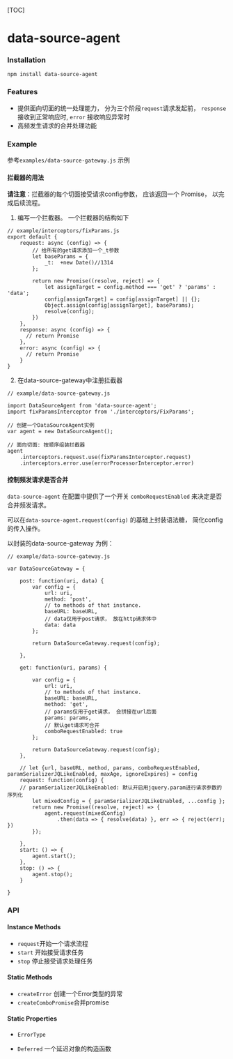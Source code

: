 [TOC]

# data-source-agent

### Installation

```
npm install data-source-agent
```

### Features

- 提供面向切面的统一处理能力， 分为三个阶段`request`请求发起前， `response` 接收到正常响应时, `error` 接收响应异常时
- 高频发生请求的合并处理功能

### Example 

参考`examples/data-source-gateway.js` 示例

#### 拦截器的用法

 **请注意**：拦截器的每个切面接受请求config参数， 应该返回一个 Promise， 以完成后续流程。 

1. 编写一个拦截器。 一个拦截器的结构如下

```
// example/interceptors/fixParams.js
export default {
    request: async (config) => {
        // 给所有的get请求添加一个_t参数 
        let baseParams = {
        	_t:  +new Date()//1314
        };

        return new Promise((resolve, reject) => {
            let assignTarget = config.method === 'get' ? 'params' : 'data';
            config[assignTarget] = config[assignTarget] || {};
            Object.assign(config[assignTarget], baseParams);
            resolve(config);
        })
    },
    response: async (config) => {
      // return Promise
    },
    error: async (config) => {
      // return Promise
    }
}
```

2.  在data-source-gateway中注册拦截器

```
// example/data-source-gateway.js

import DataSourceAgent from 'data-source-agent';
import fixParamsInterceptor from './interceptors/FixParams';

// 创建一个DataSourceAgent实例
var agent = new DataSourceAgent();

// 面向切面: 按顺序组装拦截器
agent
    .interceptors.request.use(fixParamsInterceptor.request)
    .interceptors.error.use(errorProcessorInterceptor.error)

```

#### 控制频发请求是否合并

`data-source-agent` 在配置中提供了一个开关 `comboRequestEnabled` 来决定是否合并频发请求。 

可以在`data-source-agent.request(config)` 的基础上封装语法糖， 简化config的传入操作。

以封装的data-source-gateway 为例：

```
// example/data-source-gateway.js

var DataSourceGateway = {

    post: function(uri, data) {
        var config = {
            url: uri,
            method: 'post',
            // to methods of that instance.
            baseURL: baseURL,
            // data仅用于post请求， 放在http请求体中
            data: data
        };

        return DataSourceGateway.request(config);

    },

    get: function(uri, params) {

        var config = {
            url: uri,
            // to methods of that instance.
            baseURL: baseURL,
            method: 'get',
            // params仅用于get请求， 会拼接在url后面
            params: params,
            // 默认get请求可合并
            comboRequestEnabled: true
        };

        return DataSourceGateway.request(config);
    },

    // let {url, baseURL, method, params, comboRequestEnabled, paramSerializerJQLikeEnabled, maxAge, ignoreExpires} = config
    request: function(config) {
    // paramSerializerJQLikeEnabled: 默认开启用jquery.param进行请求参数的序列化
        let mixedConfig = { paramSerializerJQLikeEnabled, ...config };
        return new Promise((resolve, reject) => {
            agent.request(mixedConfig)
                .then(data => { resolve(data) }, err => { reject(err); })
        });

    },
    start: () => {
        agent.start();
    },
    stop: () => {
        agent.stop();
    }

}
```

### API

#### Instance Methods

- `request`开始一个请求流程
- `start` 开始接受请求任务
- `stop` 停止接受请求处理任务

#### Static Methods

- `createError` 创建一个Error类型的异常
- `createComboPromise`合并promise

#### Static Properties

- `ErrorType`

- `Deferred`  一个延迟对象的构造函数

  ​



